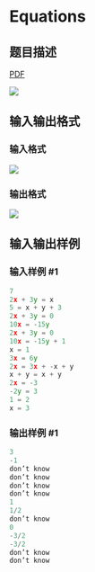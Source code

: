 # Equations

## 题目描述

[problemUrl]: https://uva.onlinejudge.org/index.php?option=com_onlinejudge&Itemid=8&category=15&page=show_problem&problem=1308

[PDF](https://uva.onlinejudge.org/external/103/p10367.pdf)

![](https://cdn.luogu.com.cn/upload/vjudge_pic/UVA10367/ba420b1474afe5a81c23fa1a5de2bb7a6ed2a021.png)

## 输入输出格式

### 输入格式

![](https://cdn.luogu.com.cn/upload/vjudge_pic/UVA10367/884ea9812344bdf5dcc57d830fe7dfecd54a4230.png)

### 输出格式

![](https://cdn.luogu.com.cn/upload/vjudge_pic/UVA10367/a99191f8d08b09f95eb42ef3b85210eac41d6d8e.png)

## 输入输出样例

### 输入样例 #1

```cpp
7
2x + 3y = x
5 = x + y + 3
2x + 3y = 0
10x = -15y
2x + 3y = 0
10x = -15y + 1
x = 1
3x = 6y
2x = 3x + -x + y
x + y = x + y
2x = -3
-2y = 3
1 = 2
x = 3
```


### 输出样例 #1

```cpp
3
-1
don’t know
don’t know
don’t know
don’t know
1
1/2
don’t know
0
-3/2
-3/2
don’t know
don’t know
```


